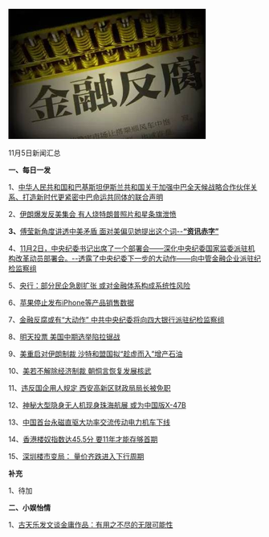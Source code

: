    ![11_01](.\11_05.jpg)

11月5日新闻汇总

**一、每日一发**

1、[中华人民共和国和巴基斯坦伊斯兰共和国关于加强中巴全天候战略合作伙伴关系、打造新时代更紧密中巴命运共同体的联合声明 ](http://paper.people.com.cn/rmrb/html/2018-11/05/nw.D110000renmrb_20181105_2-03.htm)

2、[伊朗爆发反美集会 有人烧特朗普照片和星条旗泄愤](https://news.163.com/18/1105/02/DVQIH28L0001875O.htmll)

**3、**[傅莹新角度讲透中美矛盾 面对美偏见她提出这个词--**“资讯赤字”**](https://news.163.com/18/1104/11/DVOV5PPI0001875N.html)

4、[11月2日，中央纪委书记出席了一个部署会——深化中央纪委国家监委派驻机构改革动员部署会。--透露了中央纪委下一步的大动作——向中管金融企业派驻纪检监察组](https://news.163.com/18/1103/22/DVNJB1KF0001875N.html)

5、[央行：部分民企急剧扩张 或对金融体系构成系统性风险](https://www.zaobao.com/finance/china/story20181105-904877)

6、[苹果停止发布iPhone等产品销售数据](https://www.zaobao.com/finance/world/story20181103-904414)

7、[金融反腐或有“大动作” 中共中央纪委将向四大银行派驻纪检监察组](https://www.zaobao.com/news/china/story20181105-904805)

8、[明天投票 美国中期选举陷拉锯战](https://www.zaobao.com/news/world/story20181105-904812)

9、[美重启对伊朗制裁 沙特和盟国拟“趁虚而入”增产石油](https://www.zaobao.com/news/world/story20181105-904822)

10、[美若不解除经济制裁 朝恫言恢复发展核武](https://www.zaobao.com/news/world/story20181105-904823)

11、[违反国企用人规定 西安高新区财政局局长被免职](https://www.zaobao.com/realtime/china/story20181105-904904)

12、[神秘大型隐身无人机现身珠海航展 或为中国版X-47B](https://www.zaobao.com/realtime/china/story20181104-904735)

13、[中国首台永磁直驱大功率交流传动电力机车下线](https://www.zaobao.com/realtime/china/story20181104-904740)

14、[香港楼奴指数达45.5分 要11年才能存够首期](https://www.zaobao.com/realtime/china/story20181104-904732)

15、[深圳楼市变局： 量价齐跌进入下行周期](http://tech.sina.com.cn/roll/2018-11-03/doc-ihmutuea6572521.shtml)



**补充**

1、待加



**二、小娱怡情**

1、[古天乐发文谈金庸作品：有用之不尽的无限可能性](http://tv.67.com/hyzx/2018/11/02/932653.html)